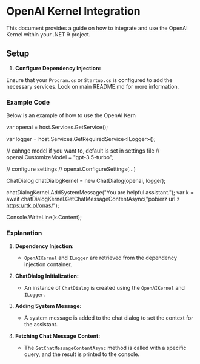 # OpenAI Kernel Integration

This document provides a guide on how to integrate and use the OpenAI Kernel within your .NET 9 project.

## Setup

1. **Configure Dependency Injection:**
						
Ensure that your `Program.cs` or `Startup.cs` is configured to add the necessary services.
Look on main README.md for more information.

### Example Code

Below is an example of how to use the OpenAI Kern

var openai = host.Services.GetService<OpenAIKernel>();

var logger = host.Services.GetRequiredService<ILogger<ChatDialog>>();

// cahnge model if you want to, default is set in settings file
// openai.CustomizeModel = "gpt-3.5-turbo";

// configure settings
// openai.ConfigureSettings(...)

ChatDialog chatDialogKernel = new ChatDialog(openai, logger);

chatDialogKernel.AddSystemMessage("You are helpful assistant.");
var k = await chatDialogKernel.GetChatMessageContentAsync("pobierz url z https://rtk.pl/onas/");

Console.WriteLine(k.Content);


### Explanation

1. **Dependency Injection:**
   - `OpenAIKernel` and `ILogger` are retrieved from the dependency injection container.
   
2. **ChatDialog Initialization:**
   - An instance of `ChatDialog` is created using the `OpenAIKernel` and `ILogger`.

3. **Adding System Message:**
   - A system message is added to the chat dialog to set the context for the assistant.

4. **Fetching Chat Message Content:**
   - The `GetChatMessageContentAsync` method is called with a specific query, and the result is printed to the console.


   